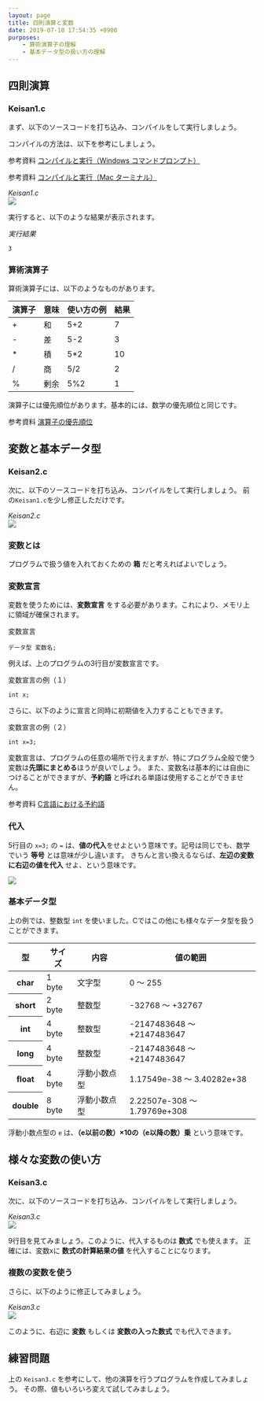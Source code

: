```yaml
---
layout: page
title: 四則演算と変数
date: 2019-07-10 17:54:35 +0900
purposes:
    - 算術演算子の理解
    - 基本データ型の扱い方の理解
---
```


四則演算
--------

### Keisan1.c

まず、以下のソースコードを打ち込み、コンパイルをして実行しましょう。

コンパイルの方法は、以下を参考にしましょう。

<span class="label label-info">参考資料</span> [コンパイルと実行（Windows コマンドプロンプト）](../../appendix/win_gcc.html)

<span class="label label-info">参考資料</span> [コンパイルと実行（Mac ターミナル）](../../appendix/mac_gcc.html)

*Keisan1.c*<br>
![](./pic/Keisan1.c.png)

実行すると、以下のような結果が表示されます。

*実行結果*

    3

### 算術演算子

算術演算子には、以下のようなものがあります。

<table>
<thead>
<tr>
<th>演算子</th>
<th>意味</th>
<th>使い方の例</th>
<th>結果</th>
</tr>
</thead>
<tbody>
<tr>
<td>+</td>
<td>和</td>
<td>5+2</td>
<td>7</td>
</tr>
<tr>
<td>-</td>
<td>差</td>
<td>5-2</td>
<td>3</td>
</tr>
<tr>
<td>* </td>
<td>積</td>
<td>5*2</td>
<td>10</td>
</tr>
<tr>
<td>/</td>
<td>商</td>
<td>5/2</td>
<td>2</td>
</tr>
<tr>
<td>%</td>
<td>剰余</td>
<td>5%2</td>
<td>1</td>
</tr>
</tbody>
</table>

演算子には優先順位があります。基本的には、数学の優先順位と同じです。

<span class="label label-info">参考資料</span> [演算子の優先順位](../../appendix/priority_order.html)


変数と基本データ型
------------------

### Keisan2.c

次に、以下のソースコードを打ち込み、コンパイルをして実行しましょう。
前の`Keisan1.c`を少し修正しただけです。

*Keisan2.c*<br>
![](./pic/Keisan2.c.png)

### 変数とは

プログラムで扱う値を入れておくための **箱** だと考えればよいでしょう。

### 変数宣言

変数を使うためには、**変数宣言** をする必要があります。これにより、メモリ上に領域が確保されます。

変数宣言

    データ型 変数名;

例えば、上のプログラムの3行目が変数宣言です。

変数宣言の例（１）

    int x;

さらに、以下のように宣言と同時に初期値を入力することもできます。

変数宣言の例（２）

    int x=3;

変数宣言は、プログラムの任意の場所で行えますが、特にプログラム全般で使う変数は**先頭にまとめる**ほうが良いでしょう。
また、変数名は基本的には自由につけることができますが、**予約語** と呼ばれる単語は使用することができません。

<span class="label label-info">参考資料</span> [C言語における予約語](../../appendix/keyword.html)

### 代入

5行目の `x=3;` の `=` は、**値の代入**をせよという意味です。記号は同じでも、数学でいう **等号** とは意味が少し違います。
きちんと言い換えるならば、**左辺の変数に右辺の値を代入** せよ、という意味です。

![](./pic/box01.png)

### 基本データ型

上の例では、整数型 `int` を使いました。Cではこの他にも様々なデータ型を扱うことができます。


<table>
<thead>
<tr>
<th>型</th>
<th>サイズ</th>
<th>内容</th>
<th>値の範囲</th>
</tr>
</thead>
<tbody>
<tr>
<th>char</th>
<td>1 byte</td>
<td>文字型</td>
<td>0 ～ 255</td>
</tr>
<tr>
<th>short</th>
<td>2 byte</td>
<td>整数型</td>
<td>-32768 ～ +32767</td>
</tr>
<tr>
<th>int</th>
<td>4 byte</td>
<td>整数型</td>
<td>-2147483648 ～ +2147483647</td>
</tr>
<tr>
<th>long</th>
<td>4 byte</td>
<td>整数型</td>
<td>-2147483648 ～ +2147483647</td>
</tr>
<tr>
<th>float</th>
<td>4 byte</td>
<td>浮動小数点型</td>
<td>1.17549e-38 ～ 3.40282e+38</td>
</tr>
<tr>
<th>double</th>
<td>8 byte</td>
<td>浮動小数点型</td>
<td>2.22507e-308 ～ 1.79769e+308</td>
</tr>
</tbody>
</table>

浮動小数点型の `e` は、**（e以前の数）×10の（e以降の数）乗** という意味です。


様々な変数の使い方
------------------

### Keisan3.c

次に、以下のソースコードを打ち込み、コンパイルをして実行しましょう。

*Keisan3.c*<br>
![](./pic/Keisan3.c.png)

9行目を見てみましょう。このように、代入するものは **数式** でも使えます。
正確には、変数xに **数式の計算結果の値** を代入することになります。

### 複数の変数を使う

さらに、以下のように修正してみましょう。

*Keisan3.c*<br>
![](./pic/Keisan3.c.Mod1.png)

このように、右辺に **変数** もしくは **変数の入った数式** でも代入できます。


練習問題
--------

上の `Keisan3.c` を参考にして、他の演算を行うプログラムを作成してみましょう。
その際、値もいろいろ変えて試してみましょう。
